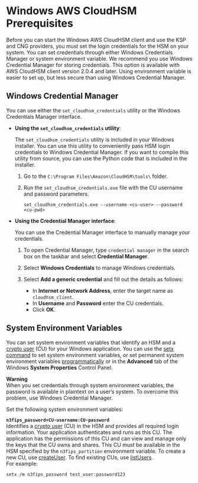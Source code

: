 # Windows AWS CloudHSM Prerequisites<a name="ksp-library-prereq"></a>

Before you can start the Windows AWS CloudHSM client and use the KSP and CNG providers, you must set the login credentials for the HSM on your system\. You can set credentials through either Windows Credentials Manager or system environment variable\. We recommend you use Windows Credential Manager for storing credentials\. This option is available with AWS CloudHSM client version 2\.0\.4 and later\. Using environment variable is easier to set up, but less secure than using Windows Credential Manager\.

## Windows Credential Manager<a name="wcm"></a>

You can use either the `set_cloudhsm_credentials` utility or the Windows Credentials Manager interface\.
+ **Using the `set_cloudhsm_credentials` utility**:

  The `set_cloudhsm_credentials` utility is included in your Windows installer\. You can use this utility to conveniently pass HSM login credentials to Windows Credential Manager\. If you want to compile this utility from source, you can use the Python code that is included in the installer\.

  1. Go to the `C:\Program Files\Amazon\CloudHSM\tools\` folder\.

  1. Run the `set_cloudhsm_credentials.exe` file with the CU username and password parameters\.

     ```
     set_cloudhsm_credentials.exe --username <cu-user> --password <cu-pwd>
     ```
+ **Using the Credential Manager interface**:

  You can use the Credential Manager interface to manually manage your credentials\.

  1. To open Credential Manager, type `credential manager` in the search box on the taskbar and select **Credential Manager**\.

  1. Select **Windows Credentials** to manage Windows credentials\.

  1. Select **Add a generic credential** and fill out the details as follows:
     + In **Internet or Network Address**, enter the target name as `cloudhsm_client`\.
     + In **Username** and **Password** enter the CU credentials\.
     + Click **OK**\.

## System Environment Variables<a name="w24aac15c16c13b7"></a>

You can set system environment variables that identify an HSM and a [crypto user](hsm-users.md#crypto-user) \(CU\) for your Windows application\. You can use the [setx command](https://docs.microsoft.com/en-us/windows-server/administration/windows-commands/setx) to set system environment variables, or set permanent system environment variables [programmatically](https://msdn.microsoft.com/en-us/library/system.environment.setenvironmentvariable(v=vs.110).aspx) or in the **Advanced** tab of the Windows **System Properties** Control Panel\. 

**Warning**  
When you set credentials through system environment variables, the password is available in plaintext on a user’s system\. To overcome this problem, use Windows Credential Manager\.

Set the following system environment variables:

**`n3fips_password=CU-username:CU-password`**  
Identifies a [crypto user](hsm-users.md#crypto-user) \(CU\) in the HSM and provides all required login information\. Your application authenticates and runs as this CU\. The application has the permissions of this CU and can view and manage only the keys that the CU owns and shares\. This CU must be available in the HSM specified by the `n3fips_partition` environment variable\. To create a new CU, use [createUser](cloudhsm_mgmt_util-createUser.md)\. To find existing CUs, use [listUsers](cloudhsm_mgmt_util-listUsers.md)\.  
For example:  

```
setx /m n3fips_password test_user:password123
```
